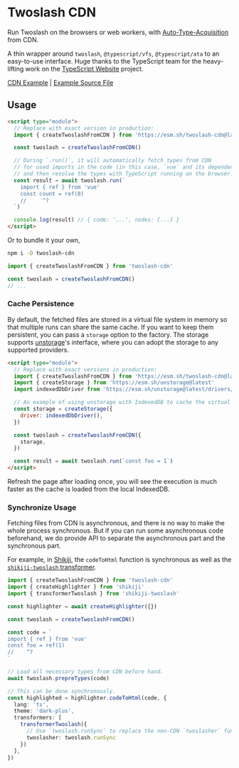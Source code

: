# Twoslash CDN

Run Twoslash on the browsers or web workers, with [Auto-Type-Acquisition](https://www.typescriptlang.org/play#example/automatic-type-acquisition) from CDN.

A thin wrapper around `twoslash`, `@typescript/vfs`, `@typescript/ata` to an easy-to-use interface. Huge thanks to the TypeScript team for the heavy-lifting work on the [TypeScript Website](https://github.com/microsoft/TypeScript-Website) project.

[CDN Example](https://twoslash-cdn-examples.netlify.app/) | [Example Source File](https://github.com/antfu/twoslashes/blob/main/packages/twoslash-cdn/examples/index.html)

## Usage

```html
<script type="module">
  // Replace with exact version in production:
  import { createTwoslashFromCDN } from 'https://esm.sh/twoslash-cdn@latest'

  const twoslash = createTwoslashFromCDN()

  // During `.run()`, it will automatically fetch types from CDN
  // for used imports in the code (in this case, `vue` and its dependencies),
  // and then resolve the types with TypeScript running on the browser.
  const result = await twoslash.run(`
    import { ref } from 'vue'
    const count = ref(0)
    //     ^?
  `)

  console.log(result) // { code: '...', nodes: [...] }
</script>
```

Or to bundle it your own,

```bash
npm i -D twoslash-cdn
```

```ts twoslash
import { createTwoslashFromCDN } from 'twoslash-cdn'

const twoslash = createTwoslashFromCDN()
// ...
```

### Cache Persistence

By default, the fetched files are stored in a virtual file system in memory so that multiple runs can share the same cache. If you want to keep them persistent, you can pass a `storage` option to the factory. The storage supports [unstorage](https://github.com/unjs/unstorage)'s interface, where you can adopt the storage to any supported providers.

```html
<script type="module">
  // Replace with exact versions in production:
  import { createTwoslashFromCDN } from 'https://esm.sh/twoslash-cdn@latest'
  import { createStorage } from 'https://esm.sh/unstorage@latest'
  import indexedDbDriver from 'https://esm.sh/unstorage@latest/drivers/indexedb'

  // An example of using unstorage with IndexedDB to cache the virtual file system.
  const storage = createStorage({
    driver: indexedDbDriver(),
  })

  const twoslash = createTwoslashFromCDN({
    storage,
  })

  const result = await twoslash.run(`const foo = 1`)
</script>
```

Refresh the page after loading once, you will see the execution is much faster as the cache is loaded from the local IndexedDB.

### Synchronize Usage

Fetching files from CDN is asynchronous, and there is no way to make the whole process synchronous. But if you can run some asynchronous code beforehand, we do provide API to separate the asynchronous part and the synchronous part.

For example, in [Shikiji](https://shikiji.netlify.app/), the `codeToHtml` function is synchronous as well as the [`shikiji-twoslash` transformer](https://shikiji.netlify.app/packages/twoslash).

```ts
import { createTwoslashFromCDN } from 'twoslash-cdn'
import { createHighlighter } from 'shikiji'
import { transformerTwoslash } from 'shikiji-twoslash'

const highlighter = await createHighlighter({})

const twoslash = createTwoslashFromCDN()

const code = `
import { ref } from 'vue'
const foo = ref(1)
//    ^?
`

// Load all necessary types from CDN before hand.
await twoslash.prepreTypes(code)

// This can be done synchronously.
const highlighted = highlighter.codeToHtml(code, {
  lang: 'ts',
  theme: 'dark-plus',
  transformers: [
    transformerTwoslash({
      // Use `twoslash.runSync` to replace the non-CDN `twoslasher` function.
      twoslasher: twoslash.runSync
    })
  ],
})
```
